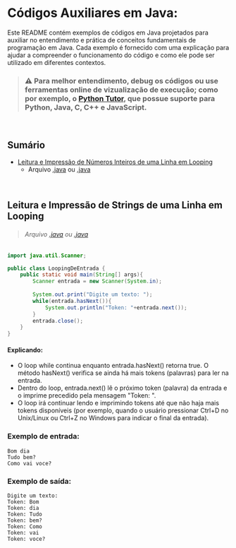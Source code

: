 # Códigos Auxiliares em Java:

Este README contém exemplos de códigos em Java projetados para auxiliar no entendimento e prática de conceitos fundamentais de programação em Java. Cada exemplo é fornecido com uma explicação para ajudar a compreender o funcionamento do código e como ele pode ser utilizado em diferentes contextos.

>### ⚠️ Para melhor entendimento, debug os códigos ou use ferramentas online de vizualização de execução; como por exemplo, o [Python Tutor](https://pythontutor.com/), que possue suporte para Python, Java, C, C++ e JavaScript.

<br>

## Sumário

- [Leitura e Impressão de Números Inteiros de uma Linha em Looping](#leitura-e-impress%C3%A3o-de-strings-de-uma-linha-em-looping)
    * Arquivo [.java](codigos-auxiliares/LoopingDeEntrada.java) ou [.java](codigos-auxiliares/LoopingDeEntradaEX2.java)

<br>

## Leitura e Impressão de Strings de uma Linha em Looping

>###### Arquivo [.java](codigos-auxiliares/LoopingDeEntrada.java) ou [.java](codigos-auxiliares/LoopingDeEntradaEX2.java)

```java
import java.util.Scanner;

public class LoopingDeEntrada {
    public static void main(String[] args){
        Scanner entrada = new Scanner(System.in);
    
        System.out.print("Digite um texto: ");
        while(entrada.hasNext()){
            System.out.println("Token: "+entrada.next());
        }
        entrada.close();
    }
}
```

#### Explicando:
* O loop while continua enquanto entrada.hasNext() retorna true. O método hasNext() verifica se ainda há mais tokens (palavras) para ler na entrada.
* Dentro do loop, entrada.next() lê o próximo token (palavra) da entrada e o imprime precedido pela mensagem "Token: ".
* O loop irá continuar lendo e imprimindo tokens até que não haja mais tokens disponíveis (por exemplo, quando o usuário pressionar Ctrl+D no Unix/Linux ou Ctrl+Z no Windows para indicar o final da entrada).

### Exemplo de entrada:
    Bom dia
    Tudo bem?
    Como vai voce?


### Exemplo de saída:
    Digite um texto:
    Token: Bom
    Token: dia
    Token: Tudo
    Token: bem?
    Token: Como
    Token: vai
    Token: voce?

<br>

